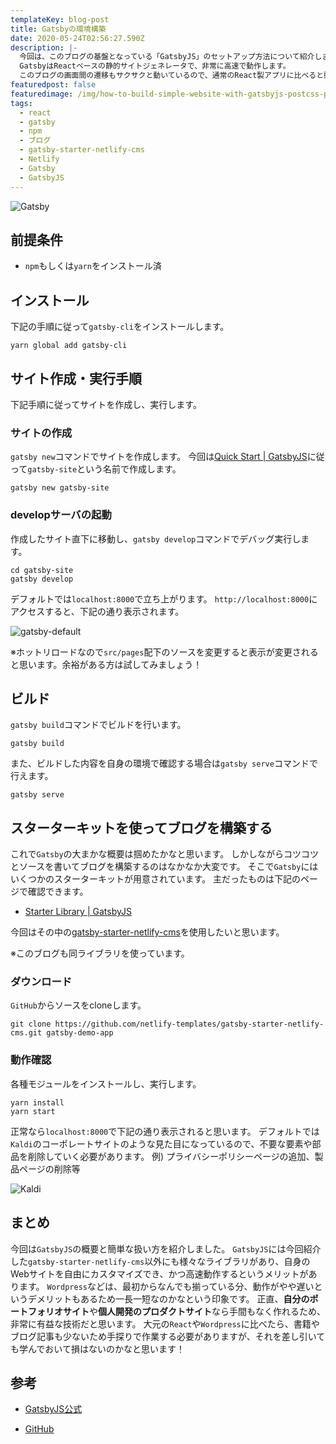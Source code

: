 ```yaml
---
templateKey: blog-post
title: Gatsbyの環境構築
date: 2020-05-24T02:56:27.590Z
description: |-
  今回は、このブログの基盤となっている「GatsbyJS」のセットアップ方法について紹介します。
  GatsbyはReactベースの静的サイトジェネレータで、非常に高速で動作します。
  このブログの画面間の遷移もサクサクと動いているので、通常のReact製アプリに比べると動作が早いことが分かると思います。
featuredpost: false
featuredimage: /img/how-to-build-simple-website-with-gatsbyjs-postcss-pt1.jpg
tags:
  - react
  - gatsby
  - npm
  - ブログ
  - gatsby-starter-netlify-cms
  - Netlify
  - Gatsby
  - GatsbyJS
---
```

![Gatsby](/img/how-to-build-simple-website-with-gatsbyjs-postcss-pt1.jpg "Gatsby-logo")

## 前提条件

* `npm`もしくは`yarn`をインストール済

## インストール

下記の手順に従って`gatsby-cli`をインストールします。

```shell
yarn global add gatsby-cli
```

## サイト作成・実行手順
下記手順に従ってサイトを作成し、実行します。

### サイトの作成

`gatsby new`コマンドでサイトを作成します。 
今回は[Quick Start | GatsbyJS](https://www.gatsbyjs.org/docs/quick-start)に従って`gatsby-site`という名前で作成します。

```shell
gatsby new gatsby-site
```

### developサーバの起動

作成したサイト直下に移動し、`gatsby develop`コマンドでデバッグ実行します。

```shell
cd gatsby-site
gatsby develop
```

デフォルトでは`localhost:8000`で立ち上がります。 
`http://localhost:8000`にアクセスすると、下記の通り表示されます。

![gatsby-default](/img/gatsby-start.png "gatsby-default")

※ホットリロードなので`src/pages`配下のソースを変更すると表示が変更されると思います。余裕がある方は試してみましょう！

## ビルド
`gatsby build`コマンドでビルドを行います。

```shell
gatsby build
```

また、ビルドした内容を自身の環境で確認する場合は`gatsby serve`コマンドで行えます。

```shell
gatsby serve
```

## スターターキットを使ってブログを構築する

これで`Gatsby`の大まかな概要は掴めたかなと思います。
しかしながらコツコツとソースを書いてブログを構築するのはなかなか大変です。
そこで`Gatsby`にはいくつかのスターターキットが用意されています。
主だったものは下記のページで確認できます。
- [Starter Library | GatsbyJS](https://www.gatsbyjs.org/starters/?v=2)

今回はその中の[gatsby-starter-netlify-cms](https://github.com/netlify-templates/gatsby-starter-netlify-cms)を使用したいと思います。
※このブログも同ライブラリを使っています。

### ダウンロード
`GitHub`からソースをcloneします。

```shell
git clone https://github.com/netlify-templates/gatsby-starter-netlify-cms.git gatsby-demo-app
```

### 動作確認

各種モジュールをインストールし、実行します。
```shell
yarn install
yarn start
```
正常なら`localhost:8000`で下記の通り表示されると思います。
デフォルトでは`Kaldi`のコーポレートサイトのような見た目になっているので、不要な要素や部品を削除していく必要があります。
例) プライバシーポリシーページの追加、製品ページの削除等

![Kaldi](/img/kaldi.png "kaldi")

## まとめ
今回は`GatsbyJS`の概要と簡単な扱い方を紹介しました。
`GatsbyJS`には今回紹介した`gatsby-starter-netlify-cms`以外にも様々なライブラリがあり、自身のWebサイトを自由にカスタマイズでき、かつ高速動作するというメリットがあります。
`Wordpress`などは、最初からなんでも揃っている分、動作がやや遅いというデメリットもあるため一長一短なのかなという印象です。
正直、**自分のポートフォリオサイト**や**個人開発のプロダクトサイト**なら手間もなく作れるため、非常に有益な技術だと思います。
大元の`React`や`Wordpress`に比べたら、書籍やブログ記事も少ないため手探りで作業する必要がありますが、それを差し引いても学んでおいて損はないのかなと思います！

## 参考

- [GatsbyJS公式](https://www.gatsbyjs.org)
- [GitHub](https://github.com/gatsbyjs/gatsby)
